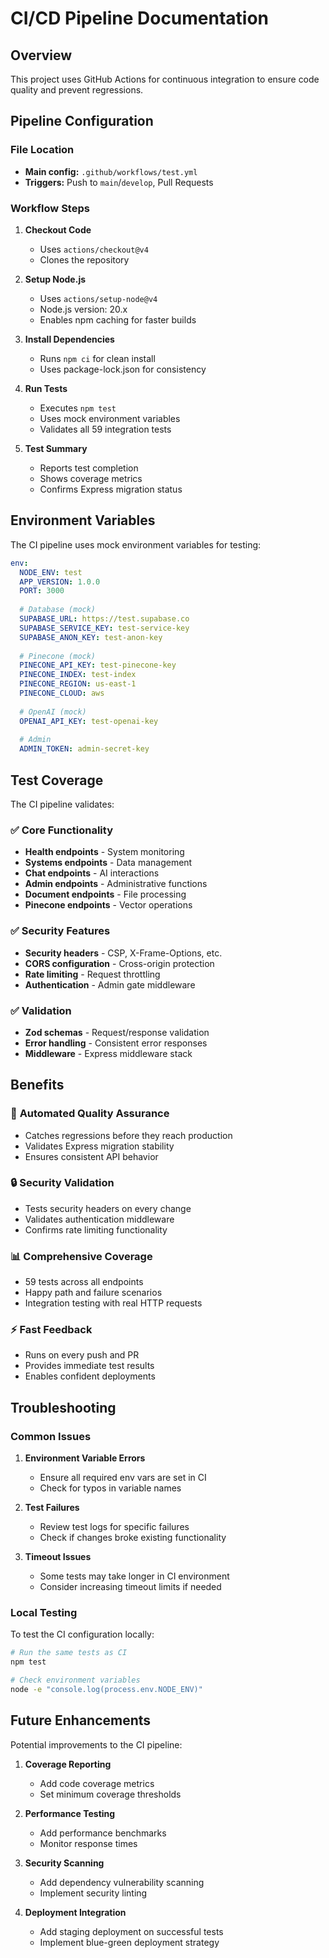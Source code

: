 # CI/CD Pipeline Documentation

## Overview

This project uses GitHub Actions for continuous integration to ensure code quality and prevent regressions.

## Pipeline Configuration

### File Location
- **Main config:** `.github/workflows/test.yml`
- **Triggers:** Push to `main`/`develop`, Pull Requests

### Workflow Steps

1. **Checkout Code**
   - Uses `actions/checkout@v4`
   - Clones the repository

2. **Setup Node.js**
   - Uses `actions/setup-node@v4`
   - Node.js version: 20.x
   - Enables npm caching for faster builds

3. **Install Dependencies**
   - Runs `npm ci` for clean install
   - Uses package-lock.json for consistency

4. **Run Tests**
   - Executes `npm test`
   - Uses mock environment variables
   - Validates all 59 integration tests

5. **Test Summary**
   - Reports test completion
   - Shows coverage metrics
   - Confirms Express migration status

## Environment Variables

The CI pipeline uses mock environment variables for testing:

```yaml
env:
  NODE_ENV: test
  APP_VERSION: 1.0.0
  PORT: 3000
  
  # Database (mock)
  SUPABASE_URL: https://test.supabase.co
  SUPABASE_SERVICE_KEY: test-service-key
  SUPABASE_ANON_KEY: test-anon-key
  
  # Pinecone (mock)
  PINECONE_API_KEY: test-pinecone-key
  PINECONE_INDEX: test-index
  PINECONE_REGION: us-east-1
  PINECONE_CLOUD: aws
  
  # OpenAI (mock)
  OPENAI_API_KEY: test-openai-key
  
  # Admin
  ADMIN_TOKEN: admin-secret-key
```

## Test Coverage

The CI pipeline validates:

### ✅ Core Functionality
- **Health endpoints** - System monitoring
- **Systems endpoints** - Data management
- **Chat endpoints** - AI interactions
- **Admin endpoints** - Administrative functions
- **Document endpoints** - File processing
- **Pinecone endpoints** - Vector operations

### ✅ Security Features
- **Security headers** - CSP, X-Frame-Options, etc.
- **CORS configuration** - Cross-origin protection
- **Rate limiting** - Request throttling
- **Authentication** - Admin gate middleware

### ✅ Validation
- **Zod schemas** - Request/response validation
- **Error handling** - Consistent error responses
- **Middleware** - Express middleware stack

## Benefits

### 🚀 **Automated Quality Assurance**
- Catches regressions before they reach production
- Validates Express migration stability
- Ensures consistent API behavior

### 🔒 **Security Validation**
- Tests security headers on every change
- Validates authentication middleware
- Confirms rate limiting functionality

### 📊 **Comprehensive Coverage**
- 59 tests across all endpoints
- Happy path and failure scenarios
- Integration testing with real HTTP requests

### ⚡ **Fast Feedback**
- Runs on every push and PR
- Provides immediate test results
- Enables confident deployments

## Troubleshooting

### Common Issues

1. **Environment Variable Errors**
   - Ensure all required env vars are set in CI
   - Check for typos in variable names

2. **Test Failures**
   - Review test logs for specific failures
   - Check if changes broke existing functionality

3. **Timeout Issues**
   - Some tests may take longer in CI environment
   - Consider increasing timeout limits if needed

### Local Testing

To test the CI configuration locally:

```bash
# Run the same tests as CI
npm test

# Check environment variables
node -e "console.log(process.env.NODE_ENV)"
```

## Future Enhancements

Potential improvements to the CI pipeline:

1. **Coverage Reporting**
   - Add code coverage metrics
   - Set minimum coverage thresholds

2. **Performance Testing**
   - Add performance benchmarks
   - Monitor response times

3. **Security Scanning**
   - Add dependency vulnerability scanning
   - Implement security linting

4. **Deployment Integration**
   - Add staging deployment on successful tests
   - Implement blue-green deployment strategy
